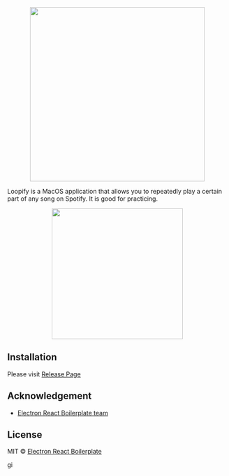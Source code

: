 <div align="center">
<img src="https://i.imgur.com/bojrMT1.png" width="400px">
</div>

Loopify is a MacOS application that allows you to repeatedly play a certain part of any song on Spotify. It is good for practicing.

<div align="center">
<img src="https://i.imgur.com/aSUuBRx.png" width="300px">
</div>

## Installation

Please visit [Release Page](https://github.com/heytitle/loopify/releases)

## Acknowledgement

- [Electron React Boilerplate team](https://github.com/electron-react-boilerplate/electron-react-boilerplate)

## License

MIT © [Electron React Boilerplate](https://github.com/electron-react-boilerplate)

gi
